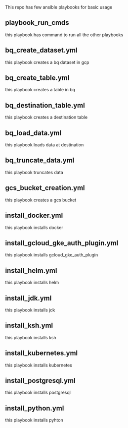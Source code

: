 This repo has few ansible playbooks for basic usage

## playbook_run_cmds
this playbook has command to run all the other playbooks

## bq_create_dataset.yml
this playbook creates a bq dataset in gcp 

## bq_create_table.yml
this playbook creates a table in bq

## bq_destination_table.yml
this playbook creates a destination table

## bq_load_data.yml
this playbook loads data at destination

## bq_truncate_data.yml
this playbook truncates data 

## gcs_bucket_creation.yml
this playbook creates a gcs bucket

## install_docker.yml
this playbook installs docker

## install_gcloud_gke_auth_plugin.yml
this playbook installs gcloud_gke_auth_plugin

## install_helm.yml
this playbook installs helm 

## install_jdk.yml
this playbook installs jdk

## install_ksh.yml
this playbook installs ksh

## install_kubernetes.yml
this playbook installs kubernetes

## install_postgresql.yml
this playbook installs postgresql

## install_python.yml
this playbook installs pyhton
